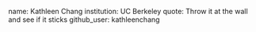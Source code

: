 name: Kathleen Chang
institution: UC Berkeley
quote: Throw it at the wall and see if it sticks
github_user: kathleenchang